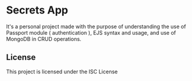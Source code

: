 # Secrets App

It's a personal project made with the purpose of understanding the use of Passport module ( authentication ), EJS syntax and usage, and use of MongoDB in CRUD operations.

## License

This project is licensed under the ISC License
